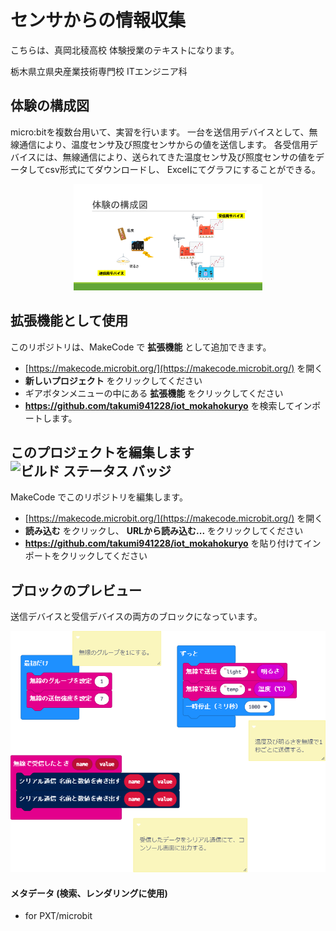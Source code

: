 # センサからの情報収集

こちらは、真岡北稜高校 体験授業のテキストになります。
    
栃木県立県央産業技術専門校 ITエンジニア科
    
## 体験の構成図

micro:bitを複数台用いて、実習を行います。
一台を送信用デバイスとして、無線通信により、温度センサ及び照度センサからの値を送信します。
各受信用デバイスには、無線通信により、送られてきた温度センサ及び照度センサの値をデータしてcsv形式にてダウンロードし、
Excelにてグラフにすることができる。

<center>
    <img src="./images/image10.png" width="60%">
</center>

## 拡張機能として使用

このリポジトリは、MakeCode で **拡張機能** として追加できます。

* [https://makecode.microbit.org/](https://makecode.microbit.org/) を開く
* **新しいプロジェクト** をクリックしてください
* ギアボタンメニューの中にある **拡張機能** をクリックしてください
* **https://github.com/takumi941228/iot_mokahokuryo** を検索してインポートします。

## このプロジェクトを編集します ![ビルド ステータス バッジ](https://github.com/takumi941228/iot_mokahokuryo/workflows/MakeCode/badge.svg)

MakeCode でこのリポジトリを編集します。

* [https://makecode.microbit.org/](https://makecode.microbit.org/) を開く
* **読み込む** をクリックし、 **URLから読み込む...** をクリックしてください
* **https://github.com/takumi941228/iot_mokahokuryo** を貼り付けてインポートをクリックしてください

## ブロックのプレビュー

送信デバイスと受信デバイスの両方のブロックになっています。

![生成されたブロック](https://github.com/takumi941228/iot_mokahokuryo/raw/master/.github/makecode/blocks.png)

#### メタデータ (検索、レンダリングに使用)

* for PXT/microbit
<script src="https://makecode.com/gh-pages-embed.js"></script><script>makeCodeRender("{{ site.makecode.home_url }}", "{{ site.github.owner_name }}/{{ site.github.repository_name }}");</script>
